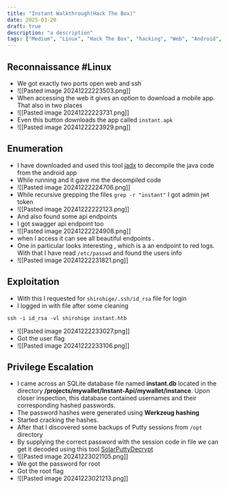 ```yaml
---
title: "Instant Walkthrough(Hack The Box)"
date: 2025-03-20
draft: true
description: "a description"
tags: ["Medium", "Linux", "Hack The Box", "hacking", "Web", "Android", "Walkthrough"]
---
```

## Reconnaissance #Linux 
- We got exactly two ports open web and ssh
- ![[Pasted image 20241222223503.png]]
- When accessing the web it gives an option to download a mobile app. That also in two places
- ![[Pasted image 20241222223731.png]]
- Even this button downloads the app called `instant.apk`
- ![[Pasted image 20241222223929.png]]
## Enumeration
- I have downloaded and used this tool [jadx](https://github.com/skylot/jadx?tab=readme-ov-file) to decompile the java code from the android app
- While running and it gave me the decompiled code
- ![[Pasted image 20241222224706.png]]
- While recursive grepping the files `grep -r "instant"` I got admin jwt token
- ![[Pasted image 20241222222123.png]]
- And also found some api endpoints
- I got swagger api endpoint too 
- ![[Pasted image 20241222224908.png]]
- when I access it can see all beautiful endpoints .
- One in particular looks interesting , which is a an endpoint to red logs. With that I have read `/etc/passwd` and found the users info
- ![[Pasted image 20241222231821.png]]
## Exploitation
- With this I requested for `shirohige/.ssh/id_rsa` file for login
- I logged in with file after some cleaning
```
ssh -i id_rsa -vl shirohige instant.htb 
```
- ![[Pasted image 20241222233027.png]]
- Got the user flag
- ![[Pasted image 20241222233106.png]]
## Privilege Escalation
- I came across an SQLite database file named **instant.db** located in the directory **/projects/mywallet/Instant-Api/mywallet/instance**. Upon closer inspection, this database contained usernames and their corresponding hashed passwords.
- The password hashes were generated using **Werkzeug hashing**
- Started cracking the hashes.
- After that I discovered some backups of Putty sessions from `/opt` directory 
- By supplying the correct password with the session code in file we can get it decoded using this tool [SolarPuttyDecrypt](https://github.com/VoidSec/SolarPuttyDecrypt)
- ![[Pasted image 20241223021105.png]]
- We got the password for root
- Got the root flag
- ![[Pasted image 20241223021213.png]]
